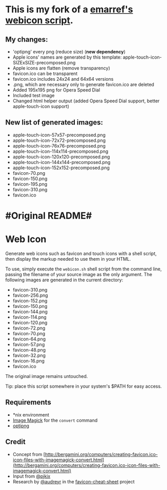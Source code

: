 # This is my fork of a [emarref's](https://github.com/emarref/) [webicon script](https://github.com/emarref/webicon).

## My changes:
* 'optipng' every png (reduce size) (**new dependency**)
* Apple icons' names are generated by this template: apple-touch-icon-SIZExSIZE-precomposed.png
* Apple icons are flatten (remove transparency)
* favicon.ico can be transparent
* favicon.ico includes 24x24 and 64x64 versions
* .png, which are necessary only to generate favicon.ico are deleted
* Added 195x195 png for Opera Speed Dial
* Included test image
* Changed html helper output (added Opera Speed Dial support, better apple-touch-icon support)

## New list of generated images:
 
* apple-touch-icon-57x57-precomposed.png
* apple-touch-icon-72x72-precomposed.png
* apple-touch-icon-76x76-precomposed.png
* apple-touch-icon-114x114-precomposed.png
* apple-touch-icon-120x120-precomposed.png
* apple-touch-icon-144x144-precomposed.png
* apple-touch-icon-152x152-precomposed.png
* favicon-70.png
* favicon-150.png
* favicon-195.png
* favicon-310.png
* favicon.ico

#Original README#
=============

# Web Icon

Generate web icons such as favicon and touch icons with a shell script, then display the markup needed to use them in your HTML.

To use, simply execute the ```webicon.sh``` shell script from the command line, passing the filename of your source image as the only argument. The following images are generated in the current directory:

* favicon-310.png
* favicon-256.png
* favicon-152.png
* favicon-150.png
* favicon-144.png
* favicon-114.png
* favicon-120.png
* favicon-72.png
* favicon-70.png
* favicon-64.png
* favicon-57.png
* favicon-48.png
* favicon-32.png
* favicon-16.png
* favicon.ico

The original image remains untouched.

Tip: place this script somewhere in your system's $PATH for easy access.

## Requirements

* *nix environment
* [Image Magick](http://www.imagemagick.org/) for the ```convert``` command
* [optipng](http://optipng.sourceforge.net/)

## Credit

* Concept from [http://bergamini.org/computers/creating-favicon.ico-icon-files-with-imagemagick-convert.html](http://bergamini.org/computers/creating-favicon.ico-icon-files-with-imagemagick-convert.html)
* Input from [@pjkix](https://github.com/pjkix)
* Research by [@audreyr](https://github.com/audreyr) in the [favicon-cheat-sheet](https://github.com/audreyr/favicon-cheat-sheet) project
